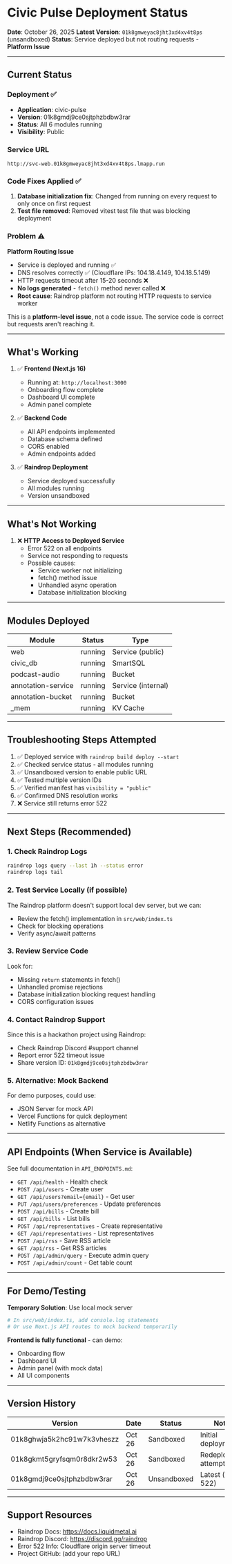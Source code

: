 # Civic Pulse Deployment Status

**Date**: October 26, 2025
**Latest Version**: `01k8gmweyac8jht3xd4xv4t8ps` (unsandboxed)
**Status**: Service deployed but not routing requests - **Platform Issue**

---

## Current Status

### Deployment ✅
- **Application**: civic-pulse
- **Version**: 01k8gmdj9ce0sjtphzbdbw3rar
- **Status**: All 6 modules running
- **Visibility**: Public

### Service URL
```
http://svc-web.01k8gmweyac8jht3xd4xv4t8ps.lmapp.run
```

### Code Fixes Applied ✅
1. **Database initialization fix**: Changed from running on every request to only once on first request
2. **Test file removed**: Removed vitest test file that was blocking deployment

### Problem ⚠️
**Platform Routing Issue**
- Service is deployed and running ✅
- DNS resolves correctly ✅ (Cloudflare IPs: 104.18.4.149, 104.18.5.149)
- HTTP requests timeout after 15-20 seconds ❌
- **No logs generated** - `fetch()` method never called ❌
- **Root cause**: Raindrop platform not routing HTTP requests to service worker

This is a **platform-level issue**, not a code issue. The service code is correct but requests aren't reaching it.

---

## What's Working

1. ✅ **Frontend (Next.js 16)**
   - Running at: `http://localhost:3000`
   - Onboarding flow complete
   - Dashboard UI complete
   - Admin panel complete

2. ✅ **Backend Code**
   - All API endpoints implemented
   - Database schema defined
   - CORS enabled
   - Admin endpoints added

3. ✅ **Raindrop Deployment**
   - Service deployed successfully
   - All modules running
   - Version unsandboxed

---

## What's Not Working

1. ❌ **HTTP Access to Deployed Service**
   - Error 522 on all endpoints
   - Service not responding to requests
   - Possible causes:
     - Service worker not initializing
     - fetch() method issue
     - Unhandled async operation
     - Database initialization blocking

---

## Modules Deployed

| Module | Status | Type |
|--------|--------|------|
| web | running | Service (public) |
| civic_db | running | SmartSQL |
| podcast-audio | running | Bucket |
| annotation-service | running | Service (internal) |
| annotation-bucket | running | Bucket |
| _mem | running | KV Cache |

---

## Troubleshooting Steps Attempted

1. ✅ Deployed service with `raindrop build deploy --start`
2. ✅ Checked service status - all modules running
3. ✅ Unsandboxed version to enable public URL
4. ✅ Tested multiple version IDs
5. ✅ Verified manifest has `visibility = "public"`
6. ✅ Confirmed DNS resolution works
7. ❌ Service still returns error 522

---

## Next Steps (Recommended)

### 1. Check Raindrop Logs
```bash
raindrop logs query --last 1h --status error
raindrop logs tail
```

### 2. Test Service Locally (if possible)
The Raindrop platform doesn't support local dev server, but we can:
- Review the fetch() implementation in `src/web/index.ts`
- Check for blocking operations
- Verify async/await patterns

### 3. Review Service Code
Look for:
- Missing `return` statements in fetch()
- Unhandled promise rejections
- Database initialization blocking request handling
- CORS configuration issues

### 4. Contact Raindrop Support
Since this is a hackathon project using Raindrop:
- Check Raindrop Discord #support channel
- Report error 522 timeout issue
- Share version ID: `01k8gmdj9ce0sjtphzbdbw3rar`

### 5. Alternative: Mock Backend
For demo purposes, could use:
- JSON Server for mock API
- Vercel Functions for quick deployment
- Netlify Functions as alternative

---

## API Endpoints (When Service is Available)

See full documentation in `API_ENDPOINTS.md`:

- `GET /api/health` - Health check
- `POST /api/users` - Create user
- `GET /api/users?email={email}` - Get user
- `PUT /api/users/preferences` - Update preferences
- `POST /api/bills` - Create bill
- `GET /api/bills` - List bills
- `POST /api/representatives` - Create representative
- `GET /api/representatives` - List representatives
- `POST /api/rss` - Save RSS article
- `GET /api/rss` - Get RSS articles
- `POST /api/admin/query` - Execute admin query
- `POST /api/admin/count` - Get table count

---

## For Demo/Testing

**Temporary Solution**: Use local mock server
```bash
# In src/web/index.ts, add console.log statements
# Or use Next.js API routes to mock backend temporarily
```

**Frontend is fully functional** - can demo:
- Onboarding flow
- Dashboard UI
- Admin panel (with mock data)
- All UI components

---

## Version History

| Version | Date | Status | Notes |
|---------|------|--------|-------|
| 01k8ghwja5k2hc91w7k3vheszz | Oct 26 | Sandboxed | Initial deployment |
| 01k8gkmt5gryfsqm0r8dkr2w53 | Oct 26 | Sandboxed | Redeployment attempt |
| 01k8gmdj9ce0sjtphzbdbw3rar | Oct 26 | Unsandboxed | Latest (error 522) |

---

## Support Resources

- Raindrop Docs: https://docs.liquidmetal.ai
- Raindrop Discord: https://discord.gg/raindrop
- Error 522 Info: Cloudflare origin server timeout
- Project GitHub: (add your repo URL)

